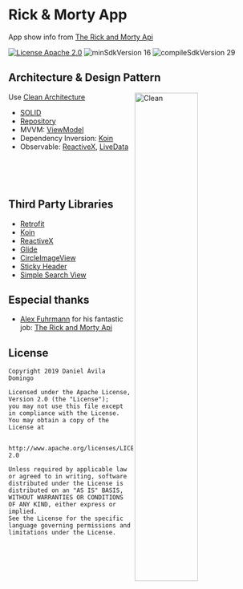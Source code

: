 # Rick & Morty App

App show info from [The Rick and Morty Api]

[![License Apache 2.0](https://img.shields.io/badge/License-Apache%202.0-blue.svg?style=true)](http://www.apache.org/licenses/LICENSE-2.0)
![minSdkVersion 16](https://img.shields.io/badge/minSdkVersion-16-red.svg?style=true)
![compileSdkVersion 29](https://img.shields.io/badge/compileSdkVersion-29-yellow.svg?style=true)

## Architecture & Design Pattern

<img alt='Clean' src="https://blog.cleancoder.com/uncle-bob/images/2012-08-13-the-clean-architecture/CleanArchitecture.jpg" align="right" width="50%"/>

Use [Clean Architecture]

* [SOLID]
* [Repository]
* MVVM: [ViewModel]
* Dependency Inversion: [Koin]
* Observable: [ReactiveX], [LiveData]

<br/>
<br/>
<br/>

## Third Party Libraries

* [Retrofit]
* [Koin]
* [ReactiveX]
* [Glide]
* [CircleImageView]
* [Sticky Header]
* [Simple Search View]

## Especial thanks

* [Alex Fuhrmann] for his fantastic job: [The Rick and Morty Api]

## License

    Copyright 2019 Daniel Ávila Domingo

    Licensed under the Apache License, Version 2.0 (the "License");
    you may not use this file except in compliance with the License.
    You may obtain a copy of the License at

        http://www.apache.org/licenses/LICENSE-2.0

    Unless required by applicable law or agreed to in writing, software
    distributed under the License is distributed on an "AS IS" BASIS,
    WITHOUT WARRANTIES OR CONDITIONS OF ANY KIND, either express or implied.
    See the License for the specific language governing permissions and
    limitations under the License.
    
[Clean Architecture]: https://blog.cleancoder.com/uncle-bob/2012/08/13/the-clean-architecture.html
[LiveData]: https://developer.android.com/topic/libraries/architecture/livedata
[ReactiveX]: http://reactivex.io
[ViewModel]: https://developer.android.com/topic/libraries/architecture/viewmodel
[Repository]: https://martinfowler.com/eaaCatalog/repository.html
[SOLID]: https://en.wikipedia.org/wiki/SOLID
[Koin]: https://insert-koin.io/

[The Rick and Morty Api]: https://rickandmortyapi.com/
[Alex Fuhrmann]: https://axelfuhrmann.com/

[Retrofit]: https://github.com/square/retrofit
[Sticky Header]: https://github.com/smuyyh/StickyHeaderRecyclerView
[Simple Search View]: https://github.com/Ferfalk/SimpleSearchView
[Glide]: https://github.com/bumptech/glide
[CircleImageView]: https://github.com/hdodenhof/CircleImageView
